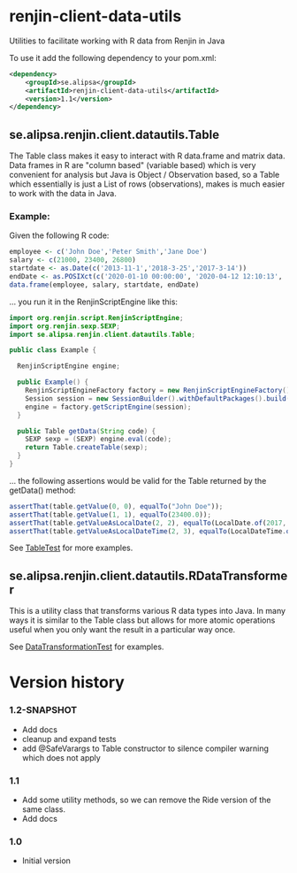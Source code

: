 # renjin-client-data-utils
Utilities to facilitate working with R data from Renjin in Java

To use it add the following dependency to your pom.xml:
```xml
<dependency>
    <groupId>se.alipsa</groupId>
    <artifactId>renjin-client-data-utils</artifactId>
    <version>1.1</version>
</dependency>
```

## se.alipsa.renjin.client.datautils.Table
The Table class makes it easy to interact with R data.frame and matrix data.
Data frames in R are "column based" (variable based) which is very convenient for analysis but Java is
Object / Observation based, so a Table which essentially is just a List of rows (observations), makes is much easier
to work with the data in Java.

### Example:

Given the following R code:
```r
employee <- c('John Doe','Peter Smith','Jane Doe')
salary <- c(21000, 23400, 26800)
startdate <- as.Date(c('2013-11-1','2018-3-25','2017-3-14')) 
endDate <- as.POSIXct(c('2020-01-10 00:00:00', '2020-04-12 12:10:13', '2020-10-06 10:00:05'), tz='UTC' ) 
data.frame(employee, salary, startdate, endDate)
```
... you run it in the RenjinScriptEngine like this:

```java
import org.renjin.script.RenjinScriptEngine;
import org.renjin.sexp.SEXP;
import se.alipsa.renjin.client.datautils.Table;

public class Example {

  RenjinScriptEngine engine;

  public Example() {
    RenjinScriptEngineFactory factory = new RenjinScriptEngineFactory();
    Session session = new SessionBuilder().withDefaultPackages().build();
    engine = factory.getScriptEngine(session);
  }

  public Table getData(String code) {
    SEXP sexp = (SEXP) engine.eval(code);
    return Table.createTable(sexp);
  }
}
```
... the following assertions would be valid for the Table returned by the getData() method:
```javascript
assertThat(table.getValue(0, 0), equalTo("John Doe"));
assertThat(table.getValue(1, 1), equalTo(23400.0));
assertThat(table.getValueAsLocalDate(2, 2), equalTo(LocalDate.of(2017, 3, 14)));
assertThat(table.getValueAsLocalDateTime(2, 3), equalTo(LocalDateTime.of(2020, 10, 6, 10, 0, 5)));
```
See [TableTest](src/test/java/test/alipsa/renjin/client/datautils/TableTest.java) for more examples. 

## se.alipsa.renjin.client.datautils.RDataTransformer

This is a utility class that transforms various R data types into Java.
In many ways it is similar to the Table class but allows for more atomic operations
useful when you only want the result in a particular way once.

See [DataTransformationTest](src/test/java/test/alipsa/renjin/client/datautils/DataTransformationTest.java) for examples.

# Version history

### 1.2-SNAPSHOT
- Add docs
- cleanup and expand tests
- add @SafeVarargs to Table constructor to silence compiler warning which does not apply

### 1.1
- Add some utility methods, so we can remove the Ride version of the same class.
- Add docs

### 1.0 
- Initial version